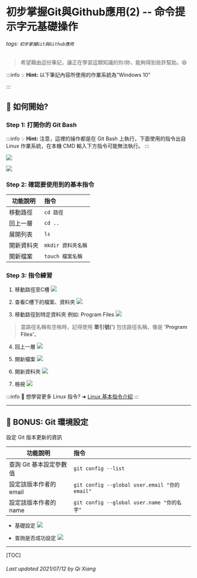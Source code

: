 # 初步掌握Git與Github應用(2) -- 命令提示字元基礎操作

###### tags: `初步掌握Git與Github應用`

> 希望藉由這份筆記，讓正在學習這類知識的你/妳，能夠得到些許幫助。:smile: 

:::info
:bulb: **Hint:** 以下筆記內容所使用的作業系統為"Windows 10"

:::

## :memo: 如何開始?

### Step 1: 打開你的 **Git Bash**

:::info
:bulb: **Hint:** 注意，這裡的操作都是在 Git Bash 上執行，下面使用的指令出自 Linux 作業系統，在本機 CMD 輸入下方指令可能無法執行。
:::

![](https://i.imgur.com/ggHuLTx.png)

![](https://i.imgur.com/mo7PREn.png)


### Step 2: 確認要使用到的基本指令

| 功能說明       | 指令               |
| ---------- |:------------------ |
| 移動路徑   | `cd 路徑`          |
| 回上一層   | `cd ..`            |
| 展開列表   | `ls`               |
| 開新資料夾 | `mkdir 資料夾名稱` |
| 開新檔案   | `touch 檔案名稱`   |


### Step 3: 指令練習

1. 移動路徑至C槽
![](https://i.imgur.com/hp0rNGh.png)

2. 查看C槽下的檔案、資料夾 
![](https://i.imgur.com/wmUAG00.png)

3. 移動路徑到特定資料夾
例如: Program Files
![](https://i.imgur.com/DykLDiv.png)

> 當路徑名稱有空格時，記得使用 **單引號(')** 包住路徑名稱，像是 **'Program Files'**。

4. 回上一層
![](https://i.imgur.com/d9Fj7Jq.png)

5. 開新檔案
![](https://i.imgur.com/a7UWal9.png)

6. 開新資料夾
![](https://i.imgur.com/68xE1nh.png)

7. 檢視
![](https://i.imgur.com/QQZLSGs.png)

:::info
:pushpin: 想學習更多 Linux 指令? ➜ [Linux 基本指令介紹](https://linux.vbird.org/linux_basic/redhat6.1/linux_06command.php) 
:::

---

## :rocket: BONUS: Git 環境設定

設定 Git 版本更新的資訊

| 功能說明          | 指令               |
| ----------------- |:----------------------- |
| 查詢 Git 基本設定參數值      | `git config --list`   |
| 設定該版本作者的email | `git config --global user.email "你的email"`     |
| 設定該版本作者的name         | `git config --global user.name "你的名字"`     |

* 基礎設定
![](https://i.imgur.com/16TZoZG.png)


* 查詢是否成功設定
![](https://i.imgur.com/ufMelLc.png)
---

[TOC]

###### Last updated 2021/07/12 by Qi Xiang